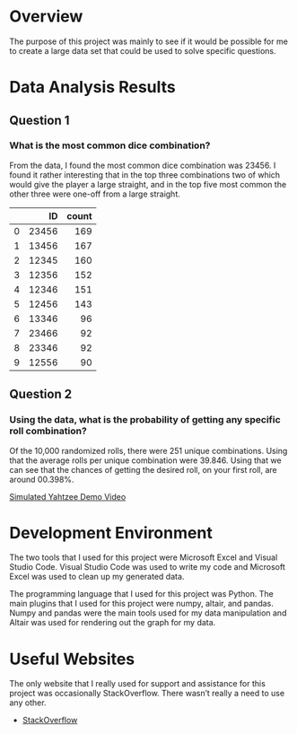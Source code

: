 # Overview

The purpose of this project was mainly to see if it would be possible for me to create a large data set that could be used to solve specific questions.

# Data Analysis Results

## Question 1

### What is the most common dice combination?

From the data, I found the most common dice combination was 23456. I found it rather interesting that in the top three combinations two of which would give the player a large straight, and in the top five most common the other three were one-off from a large straight.

|    |    ID |   count |
|---:|------:|--------:|
|  0 | 23456 |     169 |
|  1 | 13456 |     167 |
|  2 | 12345 |     160 |
|  3 | 12356 |     152 |
|  4 | 12346 |     151 |
|  5 | 12456 |     143 |
|  6 | 13346 |      96 |
|  7 | 23466 |      92 |
|  8 | 23346 |      92 |
|  9 | 12556 |      90 |

## Question 2

### Using the data, what is the probability of getting any specific roll combination?

Of the 10,000 randomized rolls, there were 251 unique combinations. Using that the average rolls per unique combination were 39.846. Using that we can see that the chances of getting the desired roll, on your first roll, are around 00.398%.

[Simulated Yahtzee Demo Video](https://youtu.be/vPVR3YXirck)

# Development Environment

The two tools that I used for this project were Microsoft Excel and Visual Studio Code. Visual Studio Code was used to write my code and Microsoft Excel was used to clean up my generated data.

The programming language that I used for this project was Python. The main plugins that I used for this project were numpy, altair, and pandas. Numpy and pandas were the main tools used for my data manipulation and Altair was used for rendering out the graph for my data. 

# Useful Websites

The only website that I really used for support and assistance for this project was occasionally StackOverflow. There wasn’t really a need to use any other.

* [StackOverflow](stackoverflow.com/)

